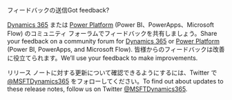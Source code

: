 <!-- This file contains localizable strings used in generating the custom PDF. Do not use as an include file in any web content. -->
<!-- strings for PDF end page -->

<span data-ttu-id="e8884-101">フィードバックの送信</span><span class="sxs-lookup"><span data-stu-id="e8884-101">Got feedback?</span></span>

<span data-ttu-id="e8884-102">[Dynamics 365](https://community.dynamics.com/) または [Power Platform](https://powerusers.microsoft.com/) (Power BI、PowerApps、Microsoft Flow) のコミュニティ フォーラムでフィードバックを共有しましょう。</span><span class="sxs-lookup"><span data-stu-id="e8884-102">Share your feedback on a community forum for [Dynamics 365](https://community.dynamics.com/) or [Power Platform](https://powerusers.microsoft.com/) (Power BI, PowerApps, and Microsoft Flow).</span></span> <span data-ttu-id="e8884-103">皆様からのフィードバックは改善に役立てられます。</span><span class="sxs-lookup"><span data-stu-id="e8884-103">We’ll use your feedback to make improvements.</span></span>

<span data-ttu-id="e8884-104">リリース ノートに対する更新について確認できるようにするには、Twitter で [@MSFTDynamics365](https://twitter.com/MSFTDynamics365) をフォローしてください。</span><span class="sxs-lookup"><span data-stu-id="e8884-104">To find out about updates to these release notes, follow us on Twitter [@MSFTDynamics365](https://twitter.com/MSFTDynamics365).</span></span>
